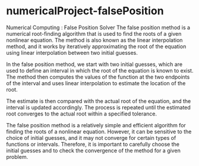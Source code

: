 # numericalProject-falsePosition
Numerical Computing : False Position Solver 
The false position method is a numerical root-finding algorithm that is used to find the roots of a given nonlinear equation. The method is also known as the linear interpolation method, and it works by iteratively approximating the root of the equation using linear interpolation between two initial guesses.

In the false position method, we start with two initial guesses, which are used to define an interval in which the root of the equation is known to exist. The method then computes the values of the function at the two endpoints of the interval and uses linear interpolation to estimate the location of the root.

The estimate is then compared with the actual root of the equation, and the interval is updated accordingly. The process is repeated until the estimated root converges to the actual root within a specified tolerance.

The false position method is a relatively simple and efficient algorithm for finding the roots of a nonlinear equation. However, it can be sensitive to the choice of initial guesses, and it may not converge for certain types of functions or intervals. Therefore, it is important to carefully choose the initial guesses and to check the convergence of the method for a given problem.
